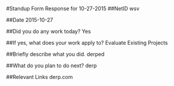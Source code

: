 #Standup Form Response for 10-27-2015
##NetID
wsv

##Date
2015-10-27

##Did you do any work today?
Yes

##If yes, what does your work apply to?
Evaluate Existing Projects

##Briefly describe what you did.
derped

##What do you plan to do next?
derp

##Relevant Links
derp.com

